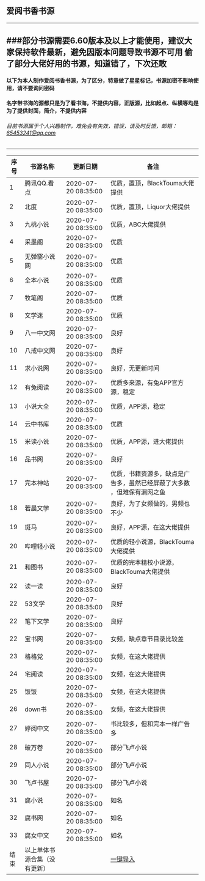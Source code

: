## 爱阅书香书源
------------
###部分书源需要6.60版本及以上才能使用，建议大家保持软件最新，避免因版本问题导致书源不可用
偷了部分大佬好用的书源，知道错了，下次还敢
------------
#### 以下为本人制作爱阅书香书源，为了区分，特意做了星星标记，书源加密不影响使用，请不要询问密码
#### 名字带书海的源都只是为了看书海，不提供内容，正版源，比如起点、纵横等均是为了提供封面，简介，不提供内容
###### 目前书源属于个人兴趣制作，难免会有失效，错误，请及时反馈，邮箱：65453241@qq.com
------------

|序号   | 书源名称  | 更新日期  | 备注  |
| ------------ | ------------ | ------------ | ------------ |
|  1 |腾讯QQ.看点   |2020-07-20 08:35:00   |优质，置顶，BlackTouma大佬提供|
|  2 |北度          |2020-07-20 08:35:00   |优质，置顶，Liquor大佬提供|
|  3 |九桃小说      |2020-07-20 08:35:00   |优质，ABC大佬提供|
|  4 |采墨阁        |2020-07-20 08:35:00   |优质|
|  5 |无弹窗小说网  |2020-07-20 08:35:00   |优质|
|  6 |全本小说      |2020-07-20 08:35:00   |优质|
|  7 |牧笔阁        |2020-07-20 08:35:00   |优质|
|  8 |文学迷        |2020-07-20 08:35:00   |优质|
|  9 |八一中文网    |2020-07-20 08:35:00   |良好|
| 10 |八戒中文网    |2020-07-20 08:35:00   |良好|
| 11 |求小说网      |2020-07-20 08:35:00   |良好，无更新时间|
| 12 |有兔阅读      |2020-07-20 08:35:00   |优质多来源，有兔APP官方源，稳定|
| 13 |小说大全      |2020-07-20 08:35:00   |优质，APP源，稳定|
| 14 |云中书库      |2020-07-20 08:35:00   |优质 |
| 15 |米读小说      |2020-07-20 08:35:00   |优质，APP源，进大佬提供|
| 16 |品书网        |2020-07-20 08:35:00   |良好|
| 17 |完本神站      |2020-07-20 08:35:00   |优质，书籍资源多，缺点是广告多，虽然已经屏蔽了大多数 ，但难保有漏网之鱼|
| 18 |若晨文学      |2020-07-20 08:35:00   |良好，为了女频做的，男频也不少|
| 19 |斑马          |2020-07-20 08:35:00   |良好，APP源，在这大佬提供|
| 20 |哔哩轻小说    |2020-07-20 08:35:00   |优质的轻小说源，BlackTouma大佬提供|
| 21 |和图书        |2020-07-20 08:35:00   |优质的完本精校小说源，BlackTouma大佬提供|
| 22 |读一读        |2020-07-20 08:35:00   |良好|
| 22 |53文学        |2020-07-20 08:35:00   |良好|
| 22 |笔下文学      |2020-07-20 08:35:00   |良好|
| 22 |宝书网        |2020-07-20 08:35:00   |女频，缺点章节目录比较差|
| 23 |格格党        |2020-07-20 08:35:00   |女频，在这大佬提供|
| 24 |宅阅读        |2020-07-20 08:35:00   |女频，在这大佬提供|
| 25 |饭饭          |2020-07-20 08:35:00   |女频，在这大佬提供|
| 26 |down书        |2020-07-20 08:35:00   |女频，在这大佬提供|
| 27 |婷阅中文      |2020-07-20 08:35:00   |书比较多，但和完本一样广告多|
| 28 |破万卷        |2020-07-20 08:35:00   |部分飞卢小说|
| 29 |同人小说      |2020-07-20 08:35:00   |部分飞卢小说|
| 30 |飞卢书屋      |2020-07-20 08:35:00   |部分飞卢小说|
| 31 |腐小说        |2020-07-20 08:35:00   |如名|
| 32 |腐书网        |2020-07-20 08:35:00   |如名|
| 33 |腐女中文      |2020-07-20 08:35:00   |如名|
| 结束 |以上单体书源合集（没有更新） |       |[一键导入](ifreetime://configs/https://gitee.com/shu_guang_a/love_reading_books)   |
